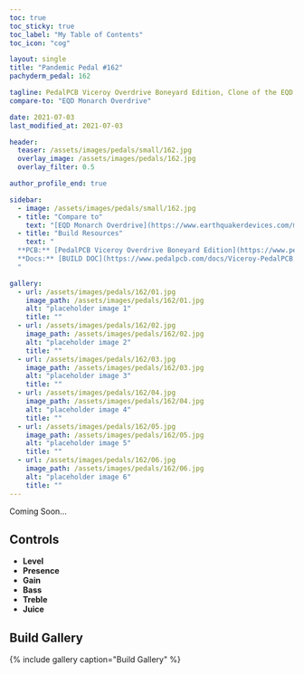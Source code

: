 ```yaml
---
toc: true
toc_sticky: true
toc_label: "My Table of Contents"
toc_icon: "cog"

layout: single
title: "Pandemic Pedal #162"
pachyderm_pedal: 162

tagline: PedalPCB Viceroy Overdrive Boneyard Edition, Clone of the EQD Monarch Overdrive<br>"" - 
compare-to: "EQD Monarch Overdrive"

date: 2021-07-03
last_modified_at: 2021-07-03

header:
  teaser: /assets/images/pedals/small/162.jpg
  overlay_image: /assets/images/pedals/162.jpg
  overlay_filter: 0.5

author_profile_end: true

sidebar:
  - image: /assets/images/pedals/small/162.jpg
  - title: "Compare to"
    text: "[EQD Monarch Overdrive](https://www.earthquakerdevices.com/monarch)"
  - title: "Build Resources"
    text: "
  **PCB:** [PedalPCB Viceroy Overdrive Boneyard Edition](https://www.pedalpcb.com/product/pcb386/)<br>
  **Docs:** [BUILD DOC](https://www.pedalpcb.com/docs/Viceroy-PedalPCB.pdf)
  "

gallery:
  - url: /assets/images/pedals/162/01.jpg
    image_path: /assets/images/pedals/162/01.jpg
    alt: "placeholder image 1"
    title: ""
  - url: /assets/images/pedals/162/02.jpg
    image_path: /assets/images/pedals/162/02.jpg
    alt: "placeholder image 2"
    title: ""
  - url: /assets/images/pedals/162/03.jpg
    image_path: /assets/images/pedals/162/03.jpg
    alt: "placeholder image 3"
    title: ""
  - url: /assets/images/pedals/162/04.jpg
    image_path: /assets/images/pedals/162/04.jpg
    alt: "placeholder image 4"
    title: ""
  - url: /assets/images/pedals/162/05.jpg
    image_path: /assets/images/pedals/162/05.jpg
    alt: "placeholder image 5"
    title: ""
  - url: /assets/images/pedals/162/06.jpg
    image_path: /assets/images/pedals/162/06.jpg
    alt: "placeholder image 6"
    title: ""
---
```




Coming Soon...

## Controls

* **Level**
* **Presence**
* **Gain**
* **Bass**
* **Treble**
* **Juice**

## Build Gallery

{% include gallery caption="Build Gallery" %}
